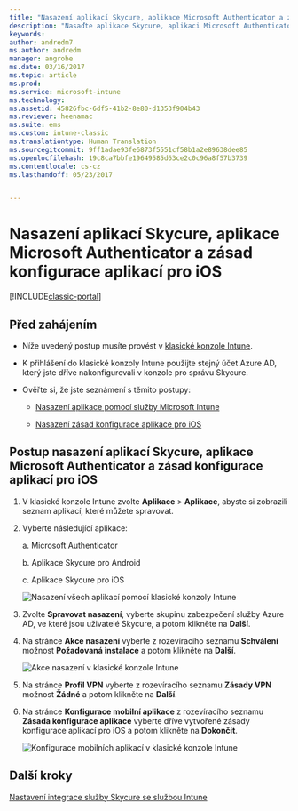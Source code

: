 ```yaml
---
title: "Nasazení aplikací Skycure, aplikace Microsoft Authenticator a zásad konfigurace pro iOS |Dokumentace Microsoftu"
description: "Nasaďte aplikace Skycure, aplikaci Microsoft Authenticator a zásady konfigurace pro iOS do klasické konzoly Intune."
keywords: 
author: andredm7
ms.author: andredm
manager: angrobe
ms.date: 03/16/2017
ms.topic: article
ms.prod: 
ms.service: microsoft-intune
ms.technology: 
ms.assetid: 45826fbc-6df5-41b2-8e80-d1353f904b43
ms.reviewer: heenamac
ms.suite: ems
ms.custom: intune-classic
ms.translationtype: Human Translation
ms.sourcegitcommit: 9ff1adae93fe6873f5551cf58b1a2e89638dee85
ms.openlocfilehash: 19c8ca7bbfe19649585d63ce2c0c96a8f57b3739
ms.contentlocale: cs-cz
ms.lasthandoff: 05/23/2017


---
```


# <a name="deploy-skycure-apps-microsoft-authenticator-app-and-ios-app-configuration-policy"></a>Nasazení aplikací Skycure, aplikace Microsoft Authenticator a zásad konfigurace aplikací pro iOS

[!INCLUDE[classic-portal](../includes/classic-portal.md)]

## <a name="before-you-begin"></a>Před zahájením

-   Níže uvedený postup musíte provést v [klasické konzole Intune](https://manage.microsoft.com/).

-   K přihlášení do klasické konzoly Intune použijte stejný účet Azure AD, který jste dříve nakonfigurovali v konzole pro správu Skycure.

-   Ověřte si, že jste seznámení s těmito postupy:

    -   [Nasazení aplikace pomocí služby Microsoft Intune](/intune-classic/deploy-use/deploy-apps-in-microsoft-intune)

    -   [Nasazení zásad konfigurace aplikace pro iOS](/intune-classic/deploy-use/configure-ios-apps-with-mobile-app-configuration-policies-in-microsoft-intune)

## <a name="to-deploy-skycure-apps-microsoft-authenticator-app-and-the-ios-app-configuration-policy"></a>Postup nasazení aplikací Skycure, aplikace Microsoft Authenticator a zásad konfigurace aplikací pro iOS

1.  V klasické konzole Intune zvolte **Aplikace** &gt; **Aplikace**, abyste si zobrazili seznam aplikací, které můžete spravovat.

2.  Vyberte následující aplikace:

    a.  Microsoft Authenticator

    b.  Aplikace Skycure pro Android

    c.  Aplikace Skycure pro iOS

       ![Nasazení všech aplikací pomocí klasické konzoly Intune](../media/mtp/skycure-deploy-app-1.png)

3.  Zvolte **Spravovat nasazení**, vyberte skupinu zabezpečení služby Azure AD, ve které jsou uživatelé Skycure, a potom klikněte na **Další**.

4.  Na stránce **Akce nasazení** vyberte z rozevíracího seznamu **Schválení** možnost **Požadovaná instalace** a potom klikněte na **Další**.

    ![Akce nasazení v klasické konzole Intune](../media/mtp/skycure-deploy-app-2.png)

5.  Na stránce **Profil VPN** vyberte z rozevíracího seznamu **Zásady VPN** možnost **Žádné** a potom klikněte na **Další**.

6.  Na stránce **Konfigurace mobilní aplikace** z rozevíracího seznamu **Zásada konfigurace aplikace** vyberte dříve vytvořené zásady konfigurace aplikací pro iOS a potom klikněte na **Dokončit**.

    ![Konfigurace mobilních aplikací v klasické konzole Intune](../media/mtp/skycure-deploy-app-3.png)

## <a name="next-steps"></a>Další kroky

[Nastavení integrace služby Skycure se službou Intune](/intune-classic/deploy-use/setup-the-skycure-integration-with-Intune)

